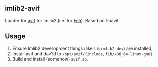 imlib2-avif
---

Loader for [avif][1] for Imlib2 (i.e. for [Feh][2]). Based on libavif.

Usage
---

1. Ensure Imlib2 development things (like `libimlib2-dev`) are installed;
2. Install avif and dav1d to `/opt/avif/{include,lib/x86_64-linux-gnu}`
3. Build and install (somehow) `avif.so`.


[1]:https://aomediacodec.github.io/av1-avif/
[2]:http://feh.finalrewind.org/
